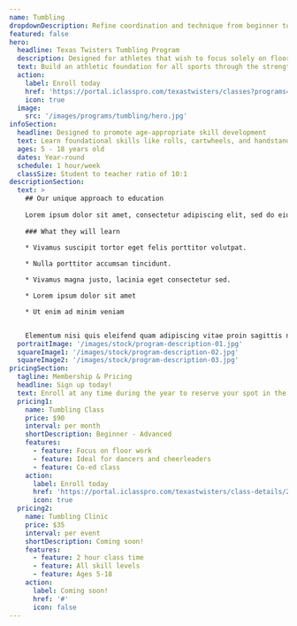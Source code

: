 ```yaml
---
name: Tumbling
dropdownDescription: Refine coordination and technique from beginner to advanced tumbling skills.
featured: false
hero:
  headline: Texas Twisters Tumbling Program
  description: Designed for athletes that wish to focus solely on floor work. This co-ed class is open to all skill levels and is ideal for cheerleaders or dancers looking to develop their tumbling skills.
  text: Build an athletic foundation for all sports through the strength, flexibility, and coordination that our tumbling classes offer.
  action:
    label: Enroll today
    href: 'https://portal.iclasspro.com/texastwisters/classes?programs=60'
    icon: true
  image:
    src: '/images/programs/tumbling/hero.jpg'
infoSection:
  headline: Designed to promote age-appropriate skill development
  text: Learn foundational skills like rolls, cartwheels, and handstands. Then advance your technique with back handsprings, standing back tucks, and more! Perfect for dancers and cheerleaders looking to take their tumbling skills to the next level.
  ages: 5 - 18 years old
  dates: Year-round
  schedule: 1 hour/week
  classSize: Student to teacher ratio of 10:1
descriptionSection:
  text: >
    ## Our unique approach to education
            
    Lorem ipsum dolor sit amet, consectetur adipiscing elit, sed do eiusmod tempor incididunt ut labore et dolore magna aliqua. Nisl pretium fusce id velit ut. Id porta nibh venenatis cras sed felis eget velit. Ut morbi tincidunt augue interdum velit. Ipsum faucibus vitae aliquet nec ullamcorper sit amet. Viverra orci sagittis eu volutpat odio facilisis mauris. Diam quis enim lobortis scelerisque fermentum. Viverra mauris in aliquam sem fringilla. 
        
    ### What they will learn
          
    * Vivamus suscipit tortor eget felis porttitor volutpat.

    * Nulla porttitor accumsan tincidunt.

    * Vivamus magna justo, lacinia eget consectetur sed.

    * Lorem ipsum dolor sit amet

    * Ut enim ad minim veniam


    Elementum nisi quis eleifend quam adipiscing vitae proin sagittis nisl. Viverra vitae congue eu consequat ac felis donec et odio. Euismod nisi porta lorem mollis aliquam ut porttitor. Sed nisi lacus sed viverra tellus. Augue lacus viverra vitae congue eu consequat ac felis donec. Elementum pulvinar etiam non quam lacus. Ut venenatis tellus in metus vulputate. Ultrices dui sapien eget mi proin sed libero enim. Id velit ut tortor pretium viverra suspendisse.
  portraitImage: '/images/stock/program-description-01.jpg'
  squareImage1: '/images/stock/program-description-02.jpg'
  squareImage2: '/images/stock/program-description-03.jpg'
pricingSection:
  tagline: Membership & Pricing
  headline: Sign up today!
  text: Enroll at any time during the year to reserve your spot in the class. We look forward to having you join us!
  pricing1:
    name: Tumbling Class
    price: $90
    interval: per month
    shortDescription: Beginner - Advanced
    features:
      - feature: Focus on floor work
      - feature: Ideal for dancers and cheerleaders
      - feature: Co-ed class
    action:
      label: Enroll today
      href: 'https://portal.iclasspro.com/texastwisters/class-details/24?filters=%7B%22programs%22:%2260%22%7D'
      icon: true
  pricing2:
    name: Tumbling Clinic
    price: $35
    interval: per event
    shortDescription: Coming soon!
    features:
      - feature: 2 hour class time
      - feature: All skill levels
      - feature: Ages 5-18
    action:
      label: Coming soon!
      href: '#'
      icon: false
---
```

